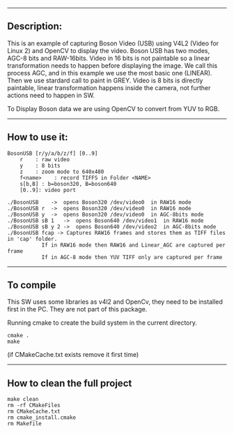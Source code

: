 ------------
Description:
------------

This is an example of capturing Boson Video (USB) using V4L2 (Video for Linux 2) and OpenCV to display the video.
Boson USB has two modes, AGC-8 bits and RAW-16bits.
Video in 16 bits is not paintable so a linear transformation needs to happen before displaying the image. We call this
process AGC, and in this example we use the most basic one (LINEAR). Then we use stardard call to paint in GREY.
Video is 8 bits is directly paintable, linear transformation happens inside the camera, not further actions need to happen in SW.

To Display Boson data we are using OpenCV to convert from YUV to RGB.



--------------
How to use it:
--------------
```
BosonUSB [r/y/a/b/z/f] [0..9]
	r    : raw video
	y    : 8 bits
	z    : zoom mode to 640x480
	f<name>    : record TIFFS in Folder <NAME>
	s[b,B] : b=boson320, B=boson640   
	[0..9]: video port

./BosonUSB    ->  opens Boson320 /dev/video0  in RAW16 mode
./BosonUSB r  ->  opens Boson320 /dev/video0  in RAW16 mode
./BosonUSB y  ->  opens Boson320 /dev/video0  in AGC-8bits mode
./BosonUSB sB 1   ->  opens Boson640 /dev/video1  in RAW16 mode
./BosonUSB sB y 2 ->  opens Boson640 /dev/video2  in AGC-8bits mode
./BosonUSB fcap -> Captures RAW16 frames and stores them as TIFF files in 'cap' folder. 
		   If in RAW16 mode then RAW16 and Linear_AGC are captured per frame
		   If in AGC-8 mode then YUV TIFF only are captured per frame

```
----------
To compile
----------

This SW uses some libraries as v4l2 and OpenCv, they need to be installed first in the PC.
They are not part of this package.

Running cmake to create the build system in the current directory.
```
cmake .
make
```

(if CMakeCache.txt exists remove it first time)


-----------------------------
How to clean the full project
-----------------------------
```
make clean
rm -rf CMakeFiles
rm CMakeCache.txt
rm cmake_install.cmake
rm Makefile
```
